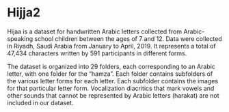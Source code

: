# Hijja2
Hijaa is a dataset for handwritten Arabic letters collected from Arabic-speaking school children between the ages of 7 and 12. Data were collected in Riyadh, Saudi Arabia from January to April, 2019. It represents a total of 47,434 characters written by 591 participants in different forms.

The dataset is organized into 29 folders, each corresponding to an Arabic letter, with one folder for the “hamza”.  Each folder contains subfolders of the various letter forms for each letter.  Each subfolder contains the images for that particular letter form.  Vocalization diacritics that mark vowels and other sounds that cannot be represented by Arabic letters (harakat) are not included in our dataset.

